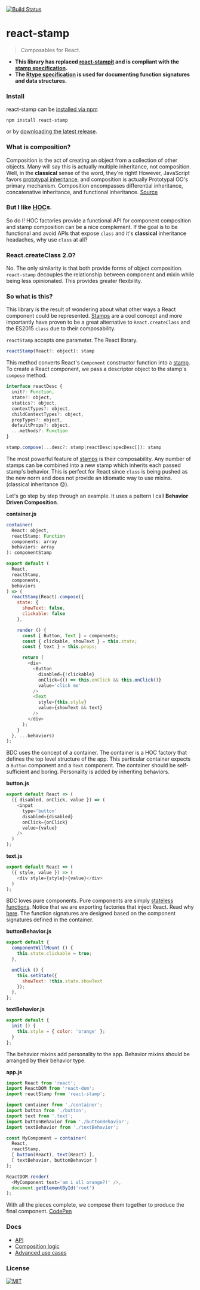 [![Build Status](https://travis-ci.org/stampit-org/react-stamp.svg)](https://travis-ci.org/stampit-org/react-stamp)

# react-stamp
> Composables for React.

* **This library has replaced [react-stampit](https://github.com/stampit-org/react-stampit) and is compliant with the [stamp specification](https://github.com/stampit-org/stamp-specification).**
* **The [Rtype specification](https://github.com/ericelliott/rtype#rtype) is used for documenting function signatures and data structures.**

### Install

react-stamp can be [installed via npm](https://www.npmjs.com/package/react-stamp)

```
npm install react-stamp
```

or by [downloading the latest release](https://github.com/stampit-org/react-stamp/releases).

### What is composition?

Composition is the act of creating an object from a collection of other objects. Many will say this is actually
multiple inheritance, not composition. Well, in the **classical** sense of the word, they're right! However, JavaScript
favors [prototypal inheritance](https://medium.com/javascript-scene/common-misconceptions-about-inheritance-in-javascript-d5d9bab29b0a), and composition is actually Prototypal OO's primary mechanism. Composition encompasses
differential inheritance, concatenative inheritance, and functional inheritance. [Source](http://ericleads.com/2013/02/fluent-javascript-three-different-kinds-of-prototypal-oo/)

### But I like [HOC](https://medium.com/@dan_abramov/mixins-are-dead-long-live-higher-order-components-94a0d2f9e750)s.

So do I! HOC factories provide a functional API for component composition and stamp composition can be a nice complement. If the goal is to be functional and avoid APIs that expose `class` and it's **classical** inheritance headaches, why use `class` at all?

### React.createClass 2.0?

No. The only similarity is that both provide forms of object composition. `react-stamp` decouples the relationship between component and mixin while being less opinionated. This provides greater flexibility.

### So what is this?

This library is the result of wondering about what other ways a React component could be represented. [Stamps](https://github.com/stampit-org/stamp-specification) are a cool concept and more importantly have proven to be a great alternative to `React.createClass` and the ES2015 `class` due to their composability.

`reactStamp` accepts one parameter. The React library.

```js
reactStamp(React?: object): stamp
```

This method converts React's `Component` constructor function into a [stamp](https://github.com/stampit-org/stamp-specification). To create a React component, we pass a descriptor object to the stamp's `compose` method.

```js
interface reactDesc {
  init?: Function,
  state?: object,
  statics?: object,
  contextTypes?: object,
  childContextTypes?: object,
  propTypes?: object,
  defaultProps?: object,
  ...methods?: Function
}

stamp.compose(...desc?: stamp|reactDesc|specDesc[]): stamp
```

The most powerful feature of [stamps](https://github.com/stampit-org/stamp-specification) is their composability. Any number of stamps can be combined into a new stamp which inherits each passed stamp's behavior. This is perfect for React since `class` is being pushed as the new norm and does not provide an idiomatic way to use mixins. (classical inheritance :disappointed:).

Let's go step by step through an example. It uses a pattern I call **Behavior Driven Composition**.

__container.js__
```js
container(
  React: object,
  reactStamp: Function
  components: array
  behaviors: array
): componentStamp
```
```js
export default (
  React,
  reactStamp,
  components,
  behaviors
) => (
  reactStamp(React).compose({
    state: {
      showText: false,
      clickable: false
    },

    render () {
      const [ Button, Text ] = components;
      const { clickable, showText } = this.state;
      const { text } = this.props;

      return (
        <div>
          <Button
            disabled={!clickable}
            onClick={() => this.onClick && this.onClick()}
            value='click me'
          />
          <Text
            style={this.style}
            value={showText && text}
          />
        </div>
      );
    }
  }, ...behaviors)
);

```

BDC uses the concept of a container. The container is a HOC factory that defines the top level structure of the app. This particular container expects a `Button` component and a `Text` component. The container should be self-sufficient and boring. Personality is added by inheriting behaviors.

__button.js__
```js
export default React => (
  ({ disabled, onClick, value }) => (
    <input
      type='button'
      disabled={disabled}
      onClick={onClick}
      value={value}
    />
  )
);
```

__text.js__
```js
export default React => (
  ({ style, value }) => (
    <div style={style}>{value}</div>
  )
);
```

BDC loves pure components. Pure components are simply [stateless functions](https://facebook.github.io/react/blog/2015/10/07/react-v0.14.html#stateless-functional-components). Notice that we are exporting factories that inject React. Read why [here](https://github.com/ericelliott/react-pure-component-starter#pure-component-factories). The function signatures are designed based on the component signatures defined in the container.

__buttonBehavior.js__
```js
export default {
  componentWillMount () {
    this.state.clickable = true;
  },

  onClick () {
    this.setState({
      showText: !this.state.showText
    });
  },
};
```

__textBehavior.js__
```js
export default {
  init () {
    this.style = { color: 'orange' };
  }
};
```

The behavior mixins add personality to the app. Behavior mixins should be arranged by their behavior type.

__app.js__
```js
import React from 'react';
import ReactDOM from 'react-dom';
import reactStamp from 'react-stamp';

import container from './container';
import button from './button';
import text from '.text';
import buttonBehavior from './buttonBehavior';
import textBehavior from './textBehavior';

const MyComponent = container(
  React,
  reactStamp,
  [ button(React), text(React) ],
  [ textBehavior, buttonBehavior ]
);

ReactDOM.render(
  <MyComponent text='am i all orange?!' />,
  document.getElementById('root')
);
```

With all the pieces complete, we compose them together to produce the final component. [CodePen](http://codepen.io/troutowicz/pen/BoZqXX?editors=001)

### Docs
* [API](docs/api.md)
* [Composition logic](docs/composition.md)
* [Advanced use cases](docs/advanced.md)

### License
[![MIT](https://img.shields.io/badge/license-MIT-blue.svg)](http://troutowicz.mit-license.org)
